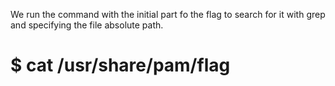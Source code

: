 We run the command with the initial part fo the flag to search for it with grep and specifying the file absolute path.

# $ cat /usr/share/pam/flag
